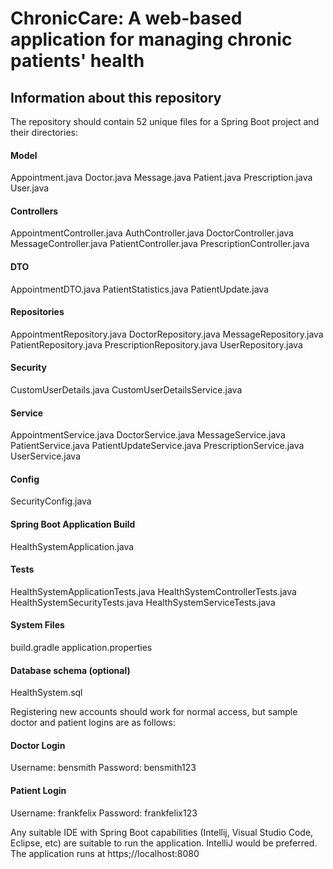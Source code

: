 # ChronicCare: A web-based application for managing chronic patients' health

## Information about this repository

The repository should contain 52 unique files for a Spring Boot project and their directories:

#### Model

Appointment.java
Doctor.java
Message.java
Patient.java
Prescription.java
User.java

#### Controllers

AppointmentController.java
AuthController.java
DoctorController.java
MessageController.java
PatientController.java
PrescriptionController.java

#### DTO

AppointmentDTO.java
PatientStatistics.java
PatientUpdate.java

#### Repositories

AppointmentRepository.java
DoctorRepository.java
MessageRepository.java
PatientRepository.java
PrescriptionRepository.java
UserRepository.java

#### Security

CustomUserDetails.java
CustomUserDetailsService.java

#### Service

AppointmentService.java
DoctorService.java
MessageService.java
PatientService.java
PatientUpdateService.java
PrescriptionService.java
UserService.java

#### Config

SecurityConfig.java

#### Spring Boot Application Build

HealthSystemApplication.java

#### Tests

HealthSystemApplicationTests.java
HealthSystemControllerTests.java
HealthSystemSecurityTests.java
HealthSystemServiceTests.java

#### System Files

build.gradle
application.properties

#### Database schema (optional)
HealthSystem.sql

Registering new accounts should work for normal access, but sample doctor and patient logins are as follows:

#### Doctor Login

Username: bensmith
Password: bensmith123

#### Patient Login

Username: frankfelix
Password: frankfelix123

Any suitable IDE with Spring Boot capabilities (Intellij, Visual Studio Code, Eclipse, etc) are suitable to run the application. IntelliJ would be preferred. The application runs at https;//localhost:8080
